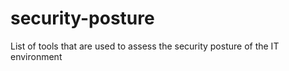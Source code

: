 # security-posture
List of tools that are used to assess the security posture of the IT environment 
